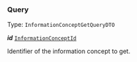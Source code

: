 

### Query

Type: `InformationConceptGetQueryDTO`  
<article>

***id*** [`InformationConceptId`](/docs/core-information-concept--page#informationconceptid) 

Identifier of the information concept to get.

</article>

